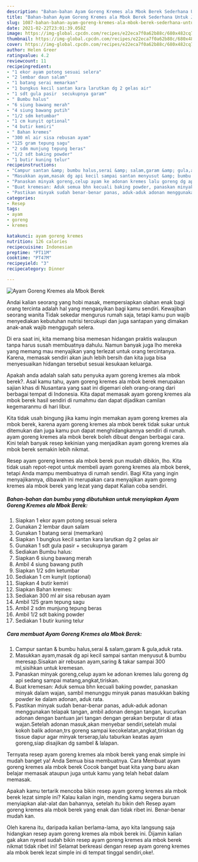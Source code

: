 ```yaml
---
description: "Bahan-bahan Ayam Goreng Kremes ala Mbok Berek Sederhana Untuk Jualan"
title: "Bahan-bahan Ayam Goreng Kremes ala Mbok Berek Sederhana Untuk Jualan"
slug: 1087-bahan-bahan-ayam-goreng-kremes-ala-mbok-berek-sederhana-untuk-jualan
date: 2021-02-22T23:01:39.058Z
image: https://img-global.cpcdn.com/recipes/e22eca7f0a62b88c/680x482cq70/ayam-goreng-kremes-ala-mbok-berek-foto-resep-utama.jpg
thumbnail: https://img-global.cpcdn.com/recipes/e22eca7f0a62b88c/680x482cq70/ayam-goreng-kremes-ala-mbok-berek-foto-resep-utama.jpg
cover: https://img-global.cpcdn.com/recipes/e22eca7f0a62b88c/680x482cq70/ayam-goreng-kremes-ala-mbok-berek-foto-resep-utama.jpg
author: Helen Greer
ratingvalue: 4.2
reviewcount: 11
recipeingredient:
- "1 ekor ayam potong sesuai selera"
- "2 lembar daun salam"
- "1 batang serai memarkan"
- "1 bungkus kecil santan kara larutkan dg 2 gelas air"
- "1 sdt gula pasir  secukupnya garam"
- " Bumbu halus"
- "6 siung bawang merah"
- "4 siung bawang putih"
- "1/2 sdm ketumbar"
- "1 cm kunyit optional"
- "4 butir kemiri"
- " Bahan kremes"
- "300 ml air sisa rebusan ayam"
- "125 gram tepung sagu"
- "2 sdm munjung tepung beras"
- "1/2 sdt baking powder"
- "1 butir kuning telur"
recipeinstructions:
- "Campur santan &amp; bumbu halus,serai &amp; salam,garam &amp; gula,aduk rata."
- "Masukkan ayam,masak dg api kecil sampai santan menyusut &amp; bumbu meresap.Sisakan air rebusan ayam,saring &amp; takar sampai 300 ml,sisihkan untuk kremesan."
- "Panaskan minyak goreng,celup ayam ke adonan kremes lalu goreng dg api sedang sampai matang,angkat,tiriskan."
- "Buat kremesan: Aduk semua bhn kecuali baking powder, panaskan minyak dalam wajan, sambil menunggu minyak panas masukkan baking powder ke dalam adonan, aduk rata."
- "Pastikan minyak sudah benar-benar panas, aduk-aduk adonan menggunakan telapak tangan, ambil adonan dengan tangan, kucurkan adonan dengan bantuan jari tangan dengan gerakan berputar di atas wajan.Setelah adonan masuk,akan menyebar sendiri,setelah mulai kokoh balik adonan,trs goreng sampai kecokelatan,angkat,tiriskan dg tissue dapur agar minyak terserap,lalu taburkan keatas ayam goreng,siap disajikan dg sambel &amp; lalapan."
categories:
- Resep
tags:
- ayam
- goreng
- kremes

katakunci: ayam goreng kremes 
nutrition: 126 calories
recipecuisine: Indonesian
preptime: "PT11M"
cooktime: "PT47M"
recipeyield: "3"
recipecategory: Dinner

---
```



![Ayam Goreng Kremes ala Mbok Berek](https://img-global.cpcdn.com/recipes/e22eca7f0a62b88c/680x482cq70/ayam-goreng-kremes-ala-mbok-berek-foto-resep-utama.jpg)

Andai kalian seorang yang hobi masak, mempersiapkan olahan enak bagi orang tercinta adalah hal yang mengasyikan bagi kamu sendiri. Kewajiban seorang  wanita Tidak sekedar mengurus rumah saja, tetapi kamu pun wajib menyediakan kebutuhan nutrisi tercukupi dan juga santapan yang dimakan anak-anak wajib menggugah selera.

Di era  saat ini, kita memang bisa memesan hidangan praktis walaupun tanpa harus susah membuatnya dahulu. Namun banyak juga lho mereka yang memang mau menyajikan yang terlezat untuk orang tercintanya. Karena, memasak sendiri akan jauh lebih bersih dan kita juga bisa menyesuaikan hidangan tersebut sesuai kesukaan keluarga. 



Apakah anda adalah salah satu penyuka ayam goreng kremes ala mbok berek?. Asal kamu tahu, ayam goreng kremes ala mbok berek merupakan sajian khas di Nusantara yang saat ini digemari oleh orang-orang dari berbagai tempat di Indonesia. Kita dapat memasak ayam goreng kremes ala mbok berek hasil sendiri di rumahmu dan dapat dijadikan camilan kegemaranmu di hari libur.

Kita tidak usah bingung jika kamu ingin memakan ayam goreng kremes ala mbok berek, karena ayam goreng kremes ala mbok berek tidak sukar untuk ditemukan dan juga kamu pun dapat menghidangkannya sendiri di rumah. ayam goreng kremes ala mbok berek boleh dibuat dengan berbagai cara. Kini telah banyak resep kekinian yang menjadikan ayam goreng kremes ala mbok berek semakin lebih nikmat.

Resep ayam goreng kremes ala mbok berek pun mudah dibikin, lho. Kita tidak usah repot-repot untuk membeli ayam goreng kremes ala mbok berek, tetapi Anda mampu membuatnya di rumah sendiri. Bagi Kita yang ingin menyajikannya, dibawah ini merupakan cara menyajikan ayam goreng kremes ala mbok berek yang lezat yang dapat Kalian coba sendiri.

<!--inarticleads1-->

##### Bahan-bahan dan bumbu yang dibutuhkan untuk menyiapkan Ayam Goreng Kremes ala Mbok Berek:

1. Siapkan 1 ekor ayam potong sesuai selera
1. Gunakan 2 lembar daun salam
1. Gunakan 1 batang serai (memarkan)
1. Siapkan 1 bungkus kecil santan kara larutkan dg 2 gelas air
1. Gunakan 1 sdt gula pasir + secukupnya garam
1. Sediakan  Bumbu halus:
1. Siapkan 6 siung bawang merah
1. Ambil 4 siung bawang putih
1. Siapkan 1/2 sdm ketumbar
1. Sediakan 1 cm kunyit (optional)
1. Siapkan 4 butir kemiri
1. Siapkan  Bahan kremes:
1. Sediakan 300 ml air sisa rebusan ayam
1. Ambil 125 gram tepung sagu
1. Ambil 2 sdm munjung tepung beras
1. Ambil 1/2 sdt baking powder
1. Sediakan 1 butir kuning telur




<!--inarticleads2-->

##### Cara membuat Ayam Goreng Kremes ala Mbok Berek:

1. Campur santan &amp; bumbu halus,serai &amp; salam,garam &amp; gula,aduk rata.
1. Masukkan ayam,masak dg api kecil sampai santan menyusut &amp; bumbu meresap.Sisakan air rebusan ayam,saring &amp; takar sampai 300 ml,sisihkan untuk kremesan.
1. Panaskan minyak goreng,celup ayam ke adonan kremes lalu goreng dg api sedang sampai matang,angkat,tiriskan.
1. Buat kremesan: Aduk semua bhn kecuali baking powder, panaskan minyak dalam wajan, sambil menunggu minyak panas masukkan baking powder ke dalam adonan, aduk rata.
1. Pastikan minyak sudah benar-benar panas, aduk-aduk adonan menggunakan telapak tangan, ambil adonan dengan tangan, kucurkan adonan dengan bantuan jari tangan dengan gerakan berputar di atas wajan.Setelah adonan masuk,akan menyebar sendiri,setelah mulai kokoh balik adonan,trs goreng sampai kecokelatan,angkat,tiriskan dg tissue dapur agar minyak terserap,lalu taburkan keatas ayam goreng,siap disajikan dg sambel &amp; lalapan.




Ternyata resep ayam goreng kremes ala mbok berek yang enak simple ini mudah banget ya! Anda Semua bisa membuatnya. Cara Membuat ayam goreng kremes ala mbok berek Cocok banget buat kita yang baru akan belajar memasak ataupun juga untuk kamu yang telah hebat dalam memasak.

Apakah kamu tertarik mencoba bikin resep ayam goreng kremes ala mbok berek lezat simple ini? Kalau kalian ingin, mending kamu segera buruan menyiapkan alat-alat dan bahannya, setelah itu bikin deh Resep ayam goreng kremes ala mbok berek yang enak dan tidak ribet ini. Benar-benar mudah kan. 

Oleh karena itu, daripada kalian berlama-lama, ayo kita langsung saja hidangkan resep ayam goreng kremes ala mbok berek ini. Dijamin kalian gak akan nyesel sudah bikin resep ayam goreng kremes ala mbok berek nikmat tidak ribet ini! Selamat berkreasi dengan resep ayam goreng kremes ala mbok berek lezat simple ini di tempat tinggal sendiri,oke!.


